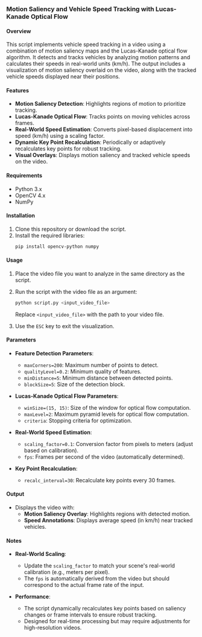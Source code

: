 ### Motion Saliency and Vehicle Speed Tracking with Lucas-Kanade Optical Flow


#### **Overview**
This script implements vehicle speed tracking in a video using a combination of motion saliency maps and the Lucas-Kanade optical flow algorithm. It detects and tracks vehicles by analyzing motion patterns and calculates their speeds in real-world units (km/h). The output includes a visualization of motion saliency overlaid on the video, along with the tracked vehicle speeds displayed near their positions.


#### **Features**
- **Motion Saliency Detection**: Highlights regions of motion to prioritize tracking.
- **Lucas-Kanade Optical Flow**: Tracks points on moving vehicles across frames.
- **Real-World Speed Estimation**: Converts pixel-based displacement into speed (km/h) using a scaling factor.
- **Dynamic Key Point Recalculation**: Periodically or adaptively recalculates key points for robust tracking.
- **Visual Overlays**: Displays motion saliency and tracked vehicle speeds on the video.


#### **Requirements**
- Python 3.x
- OpenCV 4.x
- NumPy

#### **Installation**
1. Clone this repository or download the script.
2. Install the required libraries:
   ```bash
   pip install opencv-python numpy
   ```

#### **Usage**
1. Place the video file you want to analyze in the same directory as the script.
2. Run the script with the video file as an argument:
   ```bash
   python script.py <input_video_file>
   ```
   Replace `<input_video_file>` with the path to your video file.

3. Use the `ESC` key to exit the visualization.

#### **Parameters**
- **Feature Detection Parameters**:
  - `maxCorners=200`: Maximum number of points to detect.
  - `qualityLevel=0.2`: Minimum quality of features.
  - `minDistance=5`: Minimum distance between detected points.
  - `blockSize=5`: Size of the detection block.

- **Lucas-Kanade Optical Flow Parameters**:
  - `winSize=(15, 15)`: Size of the window for optical flow computation.
  - `maxLevel=2`: Maximum pyramid levels for optical flow computation.
  - `criteria`: Stopping criteria for optimization.

- **Real-World Speed Estimation**:
  - `scaling_factor=0.1`: Conversion factor from pixels to meters (adjust based on calibration).
  - `fps`: Frames per second of the video (automatically determined).

- **Key Point Recalculation**:
  - `recalc_interval=30`: Recalculate key points every 30 frames.

#### **Output**
- Displays the video with:
  - **Motion Saliency Overlay**: Highlights regions with detected motion.
  - **Speed Annotations**: Displays average speed (in km/h) near tracked vehicles.

#### **Notes**
- **Real-World Scaling**: 
  - Update the `scaling_factor` to match your scene's real-world calibration (e.g., meters per pixel).
  - The `fps` is automatically derived from the video but should correspond to the actual frame rate of the input.

- **Performance**:
  - The script dynamically recalculates key points based on saliency changes or frame intervals to ensure robust tracking.
  - Designed for real-time processing but may require adjustments for high-resolution videos.
